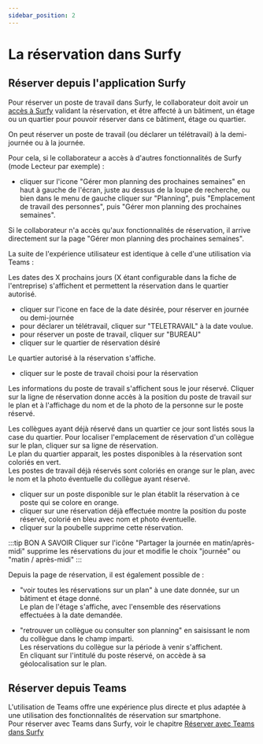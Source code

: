 ```yaml
---
sidebar_position: 2
---
```


# La réservation dans Surfy

<Youtube code="gC2BWSNqv54"/>

## Réserver depuis l'application Surfy

Pour réserver un poste de travail dans Surfy, le collaborateur doit avoir un [accès à Surfy](/en/docs/access/intro) validant la réservation, et être affecté à un bâtiment, un étage ou un quartier pour pouvoir réserver dans ce bâtiment, étage ou quartier.

On peut réserver un poste de travail (ou déclarer un télétravail) à la demi-journée ou à la journée.

Pour cela, si le collaborateur a accès à d'autres fonctionnalités de Surfy (mode Lecteur par exemple) :

-   cliquer sur l'icone "Gérer mon planning des prochaines semaines" en haut à gauche de l'écran, juste au dessus de la loupe de recherche, ou bien dans le menu de gauche cliquer sur "Planning", puis "Emplacement de travail des personnes", puis "Gérer mon planning des prochaines semaines".

Si le collaborateur n'a accès qu'aux fonctionnalités de réservation, il arrive directement sur la page "Gérer mon planning des prochaines semaines".

La suite de l'expérience utilisateur est identique à celle d'une utilisation via Teams :

Les dates des X prochains jours (X étant configurable dans la fiche de l'entreprise) s'affichent et permettent la réservation dans le quartier autorisé.

-   cliquer sur l'icone en face de la date désirée, pour réserver en journée ou demi-journée
-   pour déclarer un télétravail, cliquer sur "TELETRAVAIL" à la date voulue.
-   pour réserver un poste de travail, cliquer sur "BUREAU"
-   cliquer sur le quartier de réservation désiré

Le quartier autorisé à la réservation s'affiche.

-   cliquer sur le poste de travail choisi pour la réservation

Les informations du poste de travail s'affichent sous le jour réservé.
Cliquer sur la ligne de réservation donne accès à la position du poste de travail sur le plan et à l'affichage du nom et de la photo de la personne sur le poste réservé.

Les collègues ayant déjà réservé dans un quartier ce jour sont listés sous la case du quartier. Pour localiser l'emplacement de réservation d'un collègue sur le plan, cliquer sur sa ligne de réservation.<br />
Le plan du quartier apparait, les postes disponibles à la réservation sont coloriés en vert.<br />
Les postes de travail déjà réservés sont coloriés en orange sur le plan, avec le nom et la photo éventuelle du collègue ayant réservé.

-   cliquer sur un poste disponible sur le plan établit la réservation à ce poste qui se colore en orange.
-   cliquer sur une réservation déjà effectuée montre la position du poste réservé, colorié en bleu avec nom et photo éventuelle.
-   cliquer sur la poubelle supprime cette réservation.

:::tip BON A SAVOIR
Cliquer sur l'icône "Partager la journée en matin/après-midi" supprime les réservations du jour et modifie le choix "journée" ou "matin / après-midi"
:::

Depuis la page de réservation, il est également possible de :

-   "voir toutes les réservations sur un plan" à une date donnée, sur un bâtiment et étage donné.<br />
Le plan de l'étage s'affiche, avec l'ensemble des réservations effectuées à la date demandée.<br />

-   "retrouver un collègue ou consulter son planning" en saisissant le nom du collègue dans le champ imparti.<br />
Les réservations du collègue sur la période à venir s'affichent.<br />
En cliquant sur l'intitulé du poste réservé, on accède à sa géolocalisation sur le plan.<br />


## Réserver depuis Teams

L'utilisation de Teams offre une expérience plus directe et plus adaptée à une utilisation des fonctionnalités de réservation sur smartphone.<br />
Pour réserver avec Teams dans Surfy, voir le chapitre [Réserver avec Teams dans Surfy](/en/docs/tutorials/booking/teams)
